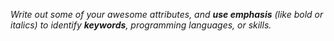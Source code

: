 _Write out some of your awesome attributes, and **use emphasis** (like bold or italics) to identify __keywords__, programming languages, or skills._
